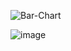 ![Bar-Chart](https://user-images.githubusercontent.com/70307820/216779570-fedf770e-4f3d-4e7f-9e4e-74da80a9cd91.jpg)

![image](https://user-images.githubusercontent.com/70307820/216779599-cbb1ff73-01fe-4347-8723-7e0d41f049d4.png)
